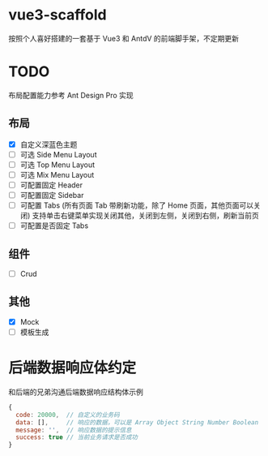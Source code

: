 # vue3-scaffold
按照个人喜好搭建的一套基于 Vue3 和 AntdV 的前端脚手架，不定期更新

# TODO
布局配置能力参考 Ant Design Pro 实现

## 布局
- [x] 自定义深蓝色主题
- [ ] 可选 Side Menu Layout
- [ ] 可选 Top Menu Layout
- [ ] 可选 Mix Menu Layout
- [ ] 可配置固定 Header
- [ ] 可配置固定 Sidebar
- [ ] 可配置 Tabs (所有页面 Tab 带刷新功能，除了 Home 页面，其他页面可以关闭) 支持单击右键菜单实现关闭其他，关闭到左侧，关闭到右侧，刷新当前页
- [ ] 可配置是否固定 Tabs

## 组件
- [ ] Crud

## 其他
- [X] Mock
- [ ] 模板生成

# 后端数据响应体约定
和后端的兄弟沟通后端数据响应结构体示例

```js
{
  code: 20000,  // 自定义的业务码
  data: [],     // 响应的数据，可以是 Array Object String Number Boolean
  message: '',  // 响应数据的提示信息
  success: true // 当前业务请求是否成功
}
```